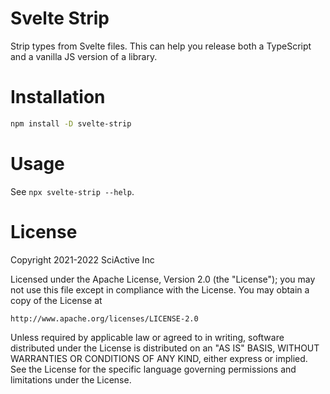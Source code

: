 # Svelte Strip

Strip types from Svelte files. This can help you release both a TypeScript and a vanilla JS version of a library.

# Installation

```sh
npm install -D svelte-strip
```

# Usage

See `npx svelte-strip --help`.

# License

Copyright 2021-2022 SciActive Inc

Licensed under the Apache License, Version 2.0 (the "License");
you may not use this file except in compliance with the License.
You may obtain a copy of the License at

    http://www.apache.org/licenses/LICENSE-2.0

Unless required by applicable law or agreed to in writing, software
distributed under the License is distributed on an "AS IS" BASIS,
WITHOUT WARRANTIES OR CONDITIONS OF ANY KIND, either express or implied.
See the License for the specific language governing permissions and
limitations under the License.
